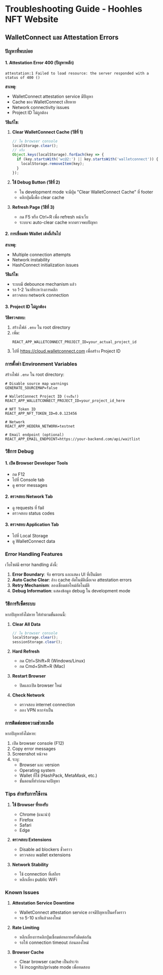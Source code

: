# Troubleshooting Guide - Hoohles NFT Website

## WalletConnect และ Attestation Errors

### ปัญหาที่พบบ่อย

#### 1. Attestation Error 400 (ปัญหาหลัก)
```
attestation:1 Failed to load resource: the server responded with a status of 400 ()
```

**สาเหตุ:**
- WalletConnect attestation service มีปัญหา
- Cache ของ WalletConnect เสียหาย
- Network connectivity issues
- Project ID ไม่ถูกต้อง

**วิธีแก้ไข:**

1. **Clear WalletConnect Cache (วิธีที่ 1)**
   ```javascript
   // ใน browser console
   localStorage.clear();
   // หรือ
   Object.keys(localStorage).forEach(key => {
     if (key.startsWith('wc@2:') || key.startsWith('walletconnect')) {
       localStorage.removeItem(key);
     }
   });
   ```

2. **ใช้ Debug Button (วิธีที่ 2)**
   - ใน development mode จะมีปุ่ม "Clear WalletConnect Cache" ที่ footer
   - คลิกปุ่มนี้เพื่อ clear cache

3. **Refresh Page (วิธีที่ 3)**
   - กด F5 หรือ Ctrl+R เพื่อ refresh หน้าเว็บ
   - ระบบจะ auto-clear cache หากตรวจพบปัญหา

#### 2. การเชื่อมต่อ Wallet เด้งถี่เกินไป

**สาเหตุ:**
- Multiple connection attempts
- Network instability
- HashConnect initialization issues

**วิธีแก้ไข:**
- ระบบมี debounce mechanism แล้ว
- รอ 1-2 วินาทีระหว่างการคลิก
- ตรวจสอบ network connection

#### 3. Project ID ไม่ถูกต้อง

**วิธีตรวจสอบ:**
1. สร้างไฟล์ `.env` ใน root directory
2. เพิ่ม:
   ```
   REACT_APP_WALLETCONNECT_PROJECT_ID=your_actual_project_id
   ```
3. ไปที่ https://cloud.walletconnect.com เพื่อสร้าง Project ID

### การตั้งค่า Environment Variables

สร้างไฟล์ `.env` ใน root directory:

```env
# Disable source map warnings
GENERATE_SOURCEMAP=false

# WalletConnect Project ID (จำเป็น!)
REACT_APP_WALLETCONNECT_PROJECT_ID=your_project_id_here

# NFT Token ID
REACT_APP_NFT_TOKEN_ID=0.0.123456

# Network
REACT_APP_HEDERA_NETWORK=testnet

# Email endpoint (optional)
REACT_APP_EMAIL_ENDPOINT=https://your-backend.com/api/waitlist
```

### วิธีการ Debug

#### 1. เปิด Browser Developer Tools
- กด F12
- ไปที่ Console tab
- ดู error messages

#### 2. ตรวจสอบ Network Tab
- ดู requests ที่ fail
- ตรวจสอบ status codes

#### 3. ตรวจสอบ Application Tab
- ไปที่ Local Storage
- ดู WalletConnect data

### Error Handling Features

เว็บไซต์มี error handling ดังนี้:

1. **Error Boundary**: จับ errors และแสดง UI ที่เป็นมิตร
2. **Auto Cache Clear**: ล้าง cache อัตโนมัติเมื่อเจอ attestation errors
3. **Retry Mechanism**: ลองเชื่อมต่อใหม่อัตโนมัติ
4. **Debug Information**: แสดงข้อมูล debug ใน development mode

### วิธีการรีเซ็ตระบบ

หากปัญหายังไม่หาย ให้ทำตามขั้นตอนนี้:

1. **Clear All Data**
   ```javascript
   // ใน browser console
   localStorage.clear();
   sessionStorage.clear();
   ```

2. **Hard Refresh**
   - กด Ctrl+Shift+R (Windows/Linux)
   - กด Cmd+Shift+R (Mac)

3. **Restart Browser**
   - ปิดและเปิด browser ใหม่

4. **Check Network**
   - ตรวจสอบ internet connection
   - ลอง VPN หากจำเป็น

### การติดต่อขอความช่วยเหลือ

หากปัญหายังไม่หาย:

1. เปิด browser console (F12)
2. Copy error messages
3. Screenshot หน้าจอ
4. ระบุ:
   - Browser และ version
   - Operating system
   - Wallet ที่ใช้ (HashPack, MetaMask, etc.)
   - ขั้นตอนที่ทำก่อนเจอปัญหา

### Tips สำหรับการใช้งาน

1. **ใช้ Browser ที่รองรับ**
   - Chrome (แนะนำ)
   - Firefox
   - Safari
   - Edge

2. **ตรวจสอบ Extensions**
   - Disable ad blockers ชั่วคราว
   - ตรวจสอบ wallet extensions

3. **Network Stability**
   - ใช้ connection ที่เสถียร
   - หลีกเลี่ยง public WiFi

### Known Issues

1. **Attestation Service Downtime**
   - WalletConnect attestation service อาจมีปัญหาเป็นครั้งคราว
   - รอ 5-10 นาทีแล้วลองใหม่

2. **Rate Limiting**
   - หลีกเลี่ยงการคลิกปุ่มเชื่อมต่อหลายครั้งติดต่อกัน
   - รอให้ connection timeout ก่อนลองใหม่

3. **Browser Cache**
   - Clear browser cache เป็นประจำ
   - ใช้ incognito/private mode เพื่อทดสอบ 